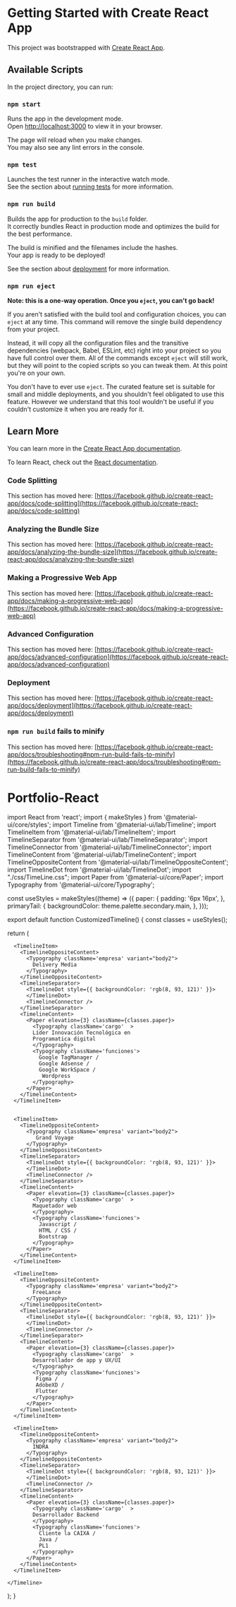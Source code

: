 # Getting Started with Create React App

This project was bootstrapped with [Create React App](https://github.com/facebook/create-react-app).

## Available Scripts

In the project directory, you can run:

### `npm start`

Runs the app in the development mode.\
Open [http://localhost:3000](http://localhost:3000) to view it in your browser.

The page will reload when you make changes.\
You may also see any lint errors in the console.

### `npm test`

Launches the test runner in the interactive watch mode.\
See the section about [running tests](https://facebook.github.io/create-react-app/docs/running-tests) for more information.

### `npm run build`

Builds the app for production to the `build` folder.\
It correctly bundles React in production mode and optimizes the build for the best performance.

The build is minified and the filenames include the hashes.\
Your app is ready to be deployed!

See the section about [deployment](https://facebook.github.io/create-react-app/docs/deployment) for more information.

### `npm run eject`

**Note: this is a one-way operation. Once you `eject`, you can't go back!**

If you aren't satisfied with the build tool and configuration choices, you can `eject` at any time. This command will remove the single build dependency from your project.

Instead, it will copy all the configuration files and the transitive dependencies (webpack, Babel, ESLint, etc) right into your project so you have full control over them. All of the commands except `eject` will still work, but they will point to the copied scripts so you can tweak them. At this point you're on your own.

You don't have to ever use `eject`. The curated feature set is suitable for small and middle deployments, and you shouldn't feel obligated to use this feature. However we understand that this tool wouldn't be useful if you couldn't customize it when you are ready for it.

## Learn More

You can learn more in the [Create React App documentation](https://facebook.github.io/create-react-app/docs/getting-started).

To learn React, check out the [React documentation](https://reactjs.org/).

### Code Splitting

This section has moved here: [https://facebook.github.io/create-react-app/docs/code-splitting](https://facebook.github.io/create-react-app/docs/code-splitting)

### Analyzing the Bundle Size

This section has moved here: [https://facebook.github.io/create-react-app/docs/analyzing-the-bundle-size](https://facebook.github.io/create-react-app/docs/analyzing-the-bundle-size)

### Making a Progressive Web App

This section has moved here: [https://facebook.github.io/create-react-app/docs/making-a-progressive-web-app](https://facebook.github.io/create-react-app/docs/making-a-progressive-web-app)

### Advanced Configuration

This section has moved here: [https://facebook.github.io/create-react-app/docs/advanced-configuration](https://facebook.github.io/create-react-app/docs/advanced-configuration)

### Deployment

This section has moved here: [https://facebook.github.io/create-react-app/docs/deployment](https://facebook.github.io/create-react-app/docs/deployment)

### `npm run build` fails to minify

This section has moved here: [https://facebook.github.io/create-react-app/docs/troubleshooting#npm-run-build-fails-to-minify](https://facebook.github.io/create-react-app/docs/troubleshooting#npm-run-build-fails-to-minify)
# Portfolio-React




import React from 'react';
import { makeStyles } from '@material-ui/core/styles';
import Timeline from '@material-ui/lab/Timeline';
import TimelineItem from '@material-ui/lab/TimelineItem';
import TimelineSeparator from '@material-ui/lab/TimelineSeparator';
import TimelineConnector from '@material-ui/lab/TimelineConnector';
import TimelineContent from '@material-ui/lab/TimelineContent';
import TimelineOppositeContent from '@material-ui/lab/TimelineOppositeContent';
import TimelineDot from '@material-ui/lab/TimelineDot';
import "./css/TimeLine.css";
import Paper from '@material-ui/core/Paper';
import Typography from '@material-ui/core/Typography';


const useStyles = makeStyles((theme) => ({
  paper: {
    padding: '6px 16px',
  },
  primaryTail: {
    backgroundColor: theme.palette.secondary.main,
  },
}));

export default function CustomizedTimeline() {
  const classes = useStyles();

  return (
    <Timeline align='left'>


      <TimelineItem>
        <TimelineOppositeContent>
          <Typography className='empresa' variant="body2">
            Delivery Media
          </Typography>
        </TimelineOppositeContent>
        <TimelineSeparator>
          <TimelineDot style={{ backgroundColor: 'rgb(8, 93, 121)' }}>
          </TimelineDot>
          <TimelineConnector />
        </TimelineSeparator>
        <TimelineContent>
          <Paper elevation={3} className={classes.paper}>
            <Typography className='cargo'  >
            Líder Innovación Tecnológica en
            Programatica digital
            </Typography>
            <Typography className='funciones'>
              Google TagManager /
              Google Adsense /
              Google WorkSpace /
               Wordpress
            </Typography>
          </Paper>
        </TimelineContent>
      </TimelineItem>


      <TimelineItem>
        <TimelineOppositeContent>
          <Typography className='empresa' variant="body2">
             Grand Voyage
          </Typography>
        </TimelineOppositeContent>
        <TimelineSeparator>
          <TimelineDot style={{ backgroundColor: 'rgb(8, 93, 121)' }}>
          </TimelineDot>
          <TimelineConnector />
        </TimelineSeparator>
        <TimelineContent>
          <Paper elevation={3} className={classes.paper}>
            <Typography className='cargo'  >
            Maquetador web
            </Typography>
            <Typography className='funciones'>
              Javascript /
              HTML / CSS /
              Bootstrap              
            </Typography>
          </Paper>
        </TimelineContent>
      </TimelineItem>

      <TimelineItem>
        <TimelineOppositeContent>
          <Typography className='empresa' variant="body2">
            FreeLance
          </Typography>
        </TimelineOppositeContent>
        <TimelineSeparator>
          <TimelineDot style={{ backgroundColor: 'rgb(8, 93, 121)' }}>
          </TimelineDot>
          <TimelineConnector />
        </TimelineSeparator>
        <TimelineContent>
          <Paper elevation={3} className={classes.paper}>
            <Typography className='cargo'  >
            Desarrollador de app y UX/UI
            </Typography>
            <Typography className='funciones'>
             Figma /
             AdobeXD /
             Flutter
            </Typography>
          </Paper>
        </TimelineContent>
      </TimelineItem>

      <TimelineItem>
        <TimelineOppositeContent>
          <Typography className='empresa' variant="body2">
            INDRA
          </Typography>
        </TimelineOppositeContent>
        <TimelineSeparator>
          <TimelineDot style={{ backgroundColor: 'rgb(8, 93, 121)' }}>
          </TimelineDot>
          <TimelineConnector />
        </TimelineSeparator>
        <TimelineContent>
          <Paper elevation={3} className={classes.paper}>
            <Typography className='cargo'  >
            Desarrollador Backend
            </Typography>
            <Typography className='funciones'>
              Cliente la CAIXA /
              Java /
              PL1
            </Typography>
          </Paper>
        </TimelineContent>
      </TimelineItem>

    </Timeline>
  );
}